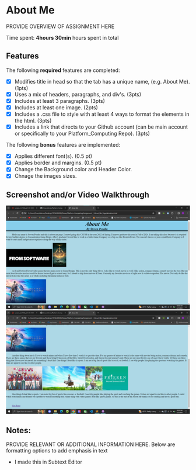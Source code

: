 # About Me

PROVIDE OVERVIEW OF ASSIGNMENT HERE

Time spent: **4hours 30min** hours spent in total

## Features

The following **required** features are completed:

- [X] Modifies title in head so that the tab has a unique name, (e.g. About Me). (1pts)
- [X] Uses a mix of headers, paragraphs, and div's. (3pts)
- [X] Includes at least 3 paragraphs. (3pts)
- [X] Includes at least one image. (2pts)
- [X] Includes a .css file to style with at least 4 ways to format the elements in the html. (3pts)
- [X] Includes a link that directs to your Github account (can be main account or specifically to your Platform_Computing Repo). (3pts)

The following **bonus** features are implemented:

- [X] Applies different font(s). (0.5 pt)
- [X] Applies border and margins. (0.5 pt)
- [X] Change the Background color and Header Color.
- [X] Chnage the images sizes.

## Screenshot and/or Video Walkthrough

<img src="About me1.png" alt="About1">

<img src="About me2.png" alt="About2">

## Notes:
PROVIDE RELEVANT OR ADDITIONAL INFORMATION HERE. Below are formatting options to add emphasis in text
<ul>
  <li>I made this in Subtext Editor</li>
</ul>
